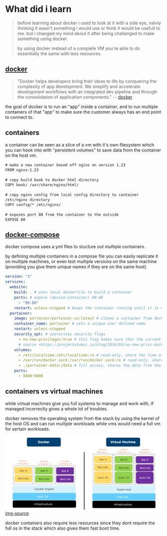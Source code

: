 # What did i learn

>before learning about docker i used to look at it with a side eye,
>naivly thinking it wasn't something i would use or think it would be usefull to me.
>but i changed my mind about it after being challanged to make something using docker.
>
>by using docker instead of a complete VM you're able to do essentially the same with less resources.

## [docker](https://docker.com/)

>"Docker helps developers bring their ideas to life by conquering the complexity of app development. We simplify and accelerate development workflows with an integrated dev pipeline and through the consolidation of application components." -- [docker](https://www.docker.com/company/)

the goal of docker is to run an "app" inside a container, and to run multiple containers of that "app" to make sure the customer always has an end point to connect to.

## containers

a container can be seen as a slice of a vm with it's own filesystem which you can hook into with "persistent volumes" to save data from the container on the host vm.

```docker
# make a new container based off nginx on version 1.23
FROM nginx:1.23

# copy build book to docker html directory
COPY book/ /usr/share/nginx/html/

# copy nginx config from local config directory to container /etc/nginx directory
COPY config/* /etc/nginx/

# exposes port 80 from the container to the outside
EXPOSE 80
```

## [docker-compose](https://hub.docker.com/r/docker/compose/#!)

docker compose uses a yml files to stucture out multiple containers.

by defining multiple containers in a compose file you can easily replicate
it on multiple machines, or even test multiple versions on the same machine
(providing you give them unique names if they are on the same host).

```yaml
version: "3"
services:
  website:
    build: . # uses local dockerfile to build a container
    ports: # expose (device:container) 80:80
      - "80:80"
    restart: unless-stopped # keeps the container running until it is manually stopped
  portainer:
    image: portainer/portainer-ce:latest # clones a container from docker-hub from user: "portainer" named: "portainer-ce" using the "latest" tag
    container_name: portainer # sets a unique user defined name
    restart: unless-stopped
    security_opt: # overwrites security flags
      - no-new-privileges:true # this flag makes sure that the current process or any of its children do not change or gain other capabilities
      # source <https://projectatomic.io/blog/2016/03/no-new-privs-docker/>
    volumes:
      - /etc/localtime:/etc/localtime:ro # read-only, share the time of the host with the container
      - /var/run/docker.sock:/var/run/docker.sock:ro # read-only, share the docker network socket of the host with the container
      - ./portainer-data:/data # full access, shares the data from the local folder "./portainer-data" with the directory "/data"
    ports:
      - 9000:9000
```

## containers vs virtual machines

while virtual machines give you full systems to manage and work with, if managed incorrectly gives a whole lot of troubles.

docker removes the operating system from the stack by using the kernel of the host OS and can run multiple workloads while vms would need a full vm for sertain workloads.

![docker-v-vm](./Resources/docker-vm.JPG)
[img-source](https://www.simplilearn.com/tutorials/docker-tutorial/docker-vs-virtual-machine)

docker containers also require less resources since they dont require the full os in the stack which also gives them fast boot time.
